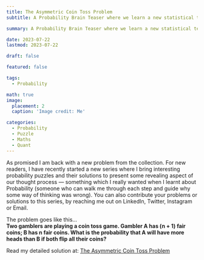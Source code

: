```yaml
---
title: The Asymmetric Coin Toss Problem
subtitle: A Probability Brain Teaser where we learn a new statistical technique called randomization to obtain exact probabilities.

summary: A Probability Brain Teaser where we learn a new statistical technique called randomization to obtain exact probabilities.

date: 2023-07-22
lastmod: 2023-07-22

draft: false

featured: false

tags:
  - Probability

math: true
image:
  placement: 2
  caption: 'Image credit: Me'

categories:
  - Probability
  - Puzzle
  - Maths
  - Quant
---
```


As promised I am back with a new problem from the collection. For new readers, I have recently started a new series where I bring interesting probability puzzles and their solutions to present some revealing aspect of our thought process — something which I really wanted when I learnt about Probability (someone who can walk me through each step and guide why some way of thinking was wrong). You can also contribute your problems or solutions to this series, by reaching me out on LinkedIn, Twitter, Instagram or Email.

The problem goes like this…<br>
**Two gamblers are playing a coin toss game. Gambler A has (n + 1) fair coins; B has n fair coins. What is the probability that A will have more heads than B if both flip all their coins?**

Read my detailed solution at: [The Asymmetric Coin Toss Problem](https://medium.com/@rishidarkdevil/an-asymmetric-coin-toss-problem-fc3835631af8)